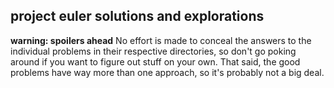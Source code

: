## project euler solutions and explorations

**warning: spoilers ahead** No effort is made to conceal the answers
to the individual problems in their respective directories, so don't go
poking around if you want to figure out stuff on your own.  That said, the
good problems have way more than one approach, so it's probably not a big deal.
